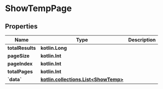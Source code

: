 
# ShowTempPage

## Properties
Name | Type | Description | Notes
------------ | ------------- | ------------- | -------------
**totalResults** | **kotlin.Long** |  |  [optional]
**pageSize** | **kotlin.Int** |  |  [optional]
**pageIndex** | **kotlin.Int** |  |  [optional]
**totalPages** | **kotlin.Int** |  |  [optional]
**&#x60;data&#x60;** | [**kotlin.collections.List&lt;ShowTemp&gt;**](ShowTemp.md) |  |  [optional]



